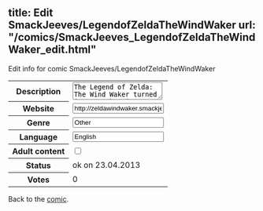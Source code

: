 title: Edit SmackJeeves/LegendofZeldaTheWindWaker
url: "/comics/SmackJeeves_LegendofZeldaTheWindWaker_edit.html"
---
Edit info for comic SmackJeeves/LegendofZeldaTheWindWaker

<form name="comic" action="http://gaepostmail.appengine.com/comic" name="post">
<table class="comicinfo">
<tr>
<th>Description</th><td><textarea name="description">The Legend of Zelda: The Wind Waker turned into a webcomic. I hope you enjoy it. Written by Emily-Ann Coons and drawn by Kitty Lyre. Currently updates every Monday at Noon EST.</textarea></td>
</tr>
<tr>
<th>Website</th><td><input type="text" name="url" value="http://zeldawindwaker.smackjeeves.com/comics/"/></td>
</tr>
<tr>
<th>Genre</th><td><input type="text" name="genre" value="Other"/></td>
</tr>
<tr>
<th>Language</th><td><input type="text" name="language" value="English"/></td>
</tr>
<tr>
<th>Adult content</th><td><input type="checkbox" name="adult" value="adult" /></td>
</tr>
<tr>
<th>Status</th><td>ok on 23.04.2013</td>
</tr>
<tr>
<th>Votes</th><td>0</div></td>
</tr>
</table>
</form>

Back to the [comic](/comics/SmackJeeves_LegendofZeldaTheWindWaker.html).
